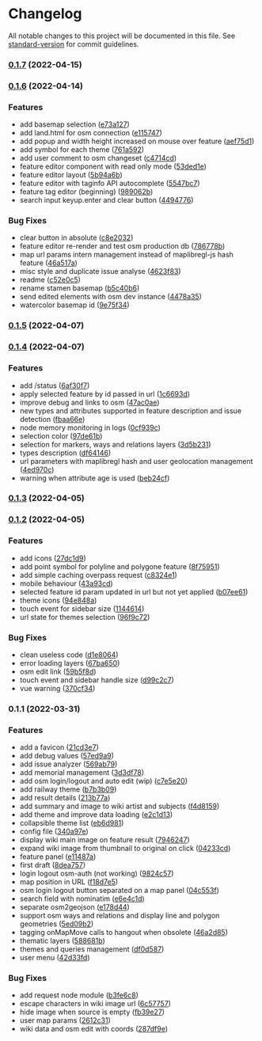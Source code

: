 # Changelog

All notable changes to this project will be documented in this file. See [standard-version](https://github.com/conventional-changelog/standard-version) for commit guidelines.

### [0.1.7](https://github.com/superrache/tumulus/compare/v0.1.6...v0.1.7) (2022-04-15)

### [0.1.6](https://github.com/superrache/tumulus/compare/v0.1.5...v0.1.6) (2022-04-14)


### Features

* add basemap selection ([e73a127](https://github.com/superrache/tumulus/commit/e73a1270cfa423b5b2c694ad8caf2afe3dfebd76))
* add land.html for osm connection ([e115747](https://github.com/superrache/tumulus/commit/e11574747e63ae3caf7d12a3f3cc7d4cfbaffd93))
* add popup and width height increased on mouse over feature ([aef75d1](https://github.com/superrache/tumulus/commit/aef75d1323957efb4e2458389ff0337eaae4bea5))
* add symbol for each theme ([761a592](https://github.com/superrache/tumulus/commit/761a592399ea15251a3c80e08b5beba464143fb3))
* add user comment to osm changeset ([c4714cd](https://github.com/superrache/tumulus/commit/c4714cd6b27d9e8f71cea69bc37650e98f31a0da))
* feature editor component with read only mode ([53ded1e](https://github.com/superrache/tumulus/commit/53ded1e9792e94e387e07e1eb33ca2e043f01c6b))
* feature editor layout ([5b94a6b](https://github.com/superrache/tumulus/commit/5b94a6bd65ab080741ff3f85ec4ab38c98ae1950))
* feature editor with taginfo API autocomplete ([5547bc7](https://github.com/superrache/tumulus/commit/5547bc76dc2bc4e24544094d3c0f0aaa688fbad4))
* feature tag editor (beginning) ([989062b](https://github.com/superrache/tumulus/commit/989062bc99a381faf7197d5e9662d83e7999b1a3))
* search input keyup.enter and clear button ([4494776](https://github.com/superrache/tumulus/commit/4494776dc738fadd2513198b1f2e2477616ce0f5))


### Bug Fixes

* clear button in absolute ([c8e2032](https://github.com/superrache/tumulus/commit/c8e2032b5fb58a970c43cb18233802a8ae1ec699))
* feature editor re-render and test osm production db ([786778b](https://github.com/superrache/tumulus/commit/786778bdaa343053c1997d048c12308899a3a8a2))
* map url params intern management instead of maplibregl-js hash feature ([46a517a](https://github.com/superrache/tumulus/commit/46a517ab354fa4dcc17c908cb8d5c05b8acb16c3))
* misc style and duplicate issue analyse ([4623f83](https://github.com/superrache/tumulus/commit/4623f8339855ee7206051b00ca7375acab17c678))
* readme ([c52e0c5](https://github.com/superrache/tumulus/commit/c52e0c5672d2395ca8e0e3a7d9d635221effcb96))
* rename stamen basemap ([b5c40b6](https://github.com/superrache/tumulus/commit/b5c40b6af3e04a34752365ae4010311d8b207acd))
* send edited elements with osm dev instance ([4478a35](https://github.com/superrache/tumulus/commit/4478a35b839dcf18e61425f45daf7098dde7fa1c))
* watercolor basemap id ([9e75f34](https://github.com/superrache/tumulus/commit/9e75f34e1d2f428e02a547c73ddb44bb8afbcd2b))

### [0.1.5](https://github.com/superrache/tumulus/compare/v0.1.4...v0.1.5) (2022-04-07)

### [0.1.4](https://github.com/superrache/tumulus/compare/v0.1.3...v0.1.4) (2022-04-07)


### Features

* add /status ([6af30f7](https://github.com/superrache/tumulus/commit/6af30f79282a8b8064473bbc389e4c4f7596afff))
* apply selected feature by id passed in url ([1c6693d](https://github.com/superrache/tumulus/commit/1c6693d3882038911fe04eea6bacc73168dc4e81))
* improve debug and links to osm ([47ac0ae](https://github.com/superrache/tumulus/commit/47ac0ae75c8cba8be4831826835464bac525546a))
* new types and attributes supported in feature description and issue detection ([fbaa66e](https://github.com/superrache/tumulus/commit/fbaa66e1f765b0a76bcf478fee5a61b22c45df8b))
* node memory monitoring in logs ([0cf939c](https://github.com/superrache/tumulus/commit/0cf939c25822d9d976574e3e9c340076cce03057))
* selection color ([97de61b](https://github.com/superrache/tumulus/commit/97de61b274dd522515ba497aa983b2fccf7e19b1))
* selection for markers, ways and relations layers ([3d5b231](https://github.com/superrache/tumulus/commit/3d5b231318675fe16118d1d2070d4f6ac6b8672d))
* types description ([df64146](https://github.com/superrache/tumulus/commit/df64146d82c009f14fbe6f7a47e0e5149f6329bf))
* url parameters with maplibregl hash and user geolocation management ([4ed970c](https://github.com/superrache/tumulus/commit/4ed970ce259e81c076a4218cdbfcea9c703c9afe))
* warning when attribute age is used ([beb24cf](https://github.com/superrache/tumulus/commit/beb24cfe7fd5e3b2d3e3604f3bdb34dd311ee873))

### [0.1.3](https://github.com/superrache/tumulus/compare/v0.1.2...v0.1.3) (2022-04-05)

### [0.1.2](https://github.com/superrache/tumulus/compare/v0.1.1...v0.1.2) (2022-04-05)


### Features

* add icons ([27dc1d9](https://github.com/superrache/tumulus/commit/27dc1d96c327a6e0f2d2d7987f6a9f09fc58852d))
* add point symbol for polyline and polygone feature ([8f75951](https://github.com/superrache/tumulus/commit/8f759515b8059aaa165f4eafab114f252d6420c1))
* add simple caching overpass request ([c8324e1](https://github.com/superrache/tumulus/commit/c8324e1b4796d60872c6c2477790b44fa7e3f3c0))
* mobile behaviour ([43a93cd](https://github.com/superrache/tumulus/commit/43a93cd4f7fabcd6c17e2a22dcb949a51d3ec1d2))
* selected feature id param updated in url but not yet applied ([b07ee61](https://github.com/superrache/tumulus/commit/b07ee616a540766f7c91fe4aad2157a3af4bf4d1))
* theme icons ([94e848a](https://github.com/superrache/tumulus/commit/94e848afecb396788a1f9902363f9b5d6f5b0406))
* touch event for sidebar size ([1144614](https://github.com/superrache/tumulus/commit/114461455bd373417f8a778aa5cb5b983bd115d9))
* url state for themes selection ([96f9c72](https://github.com/superrache/tumulus/commit/96f9c7275a4294e5eec964cef4f952eaee5a14ce))


### Bug Fixes

* clean useless code ([d1e8064](https://github.com/superrache/tumulus/commit/d1e8064682de15401f770af7b7f0d8051fa3a17a))
* error loading layers ([67ba650](https://github.com/superrache/tumulus/commit/67ba65020d6efe4e0772ec08475ee22443f54d9f))
* osm edit link ([59b5f8d](https://github.com/superrache/tumulus/commit/59b5f8d1ceef76120699b6e48f31dac2a14560d3))
* touch event and sidebar handle size ([d99c2c7](https://github.com/superrache/tumulus/commit/d99c2c7b8328534d70c3c02f6115b93f7136cef9))
* vue warning ([370cf34](https://github.com/superrache/tumulus/commit/370cf347af4dfa407a31848ad3f99c24e3424593))

### 0.1.1 (2022-03-31)


### Features

* add a favicon ([21cd3e7](https://github.com/superrache/tumulus/commit/21cd3e742bf4b1d9f1466cdd0fabf39765be0606))
* add debug values ([57ed9a9](https://github.com/superrache/tumulus/commit/57ed9a9b89e3a6f0de53095c57d99f826f3a7d65))
* add issue analyzer ([569ab79](https://github.com/superrache/tumulus/commit/569ab797efc7d21ba6cb6b6cf05737b09177107d))
* add memorial management ([3d3df78](https://github.com/superrache/tumulus/commit/3d3df782f0e706fd7e3f12353f1f051b4ab2b0b7))
* add osm login/logout and auto edit (wip) ([c7e5e20](https://github.com/superrache/tumulus/commit/c7e5e20ee05d473795fcf56346aa7f91ff337ac8))
* add railway theme ([b7b3b09](https://github.com/superrache/tumulus/commit/b7b3b09d69cc7dfe2ed6a5951568185dc20170d9))
* add result details ([213b77a](https://github.com/superrache/tumulus/commit/213b77ab1e57ee88330adc666d6a57a39cb53b9a))
* add summary and image to wiki artist and subjects ([f4d8159](https://github.com/superrache/tumulus/commit/f4d8159be9b089bd67fb9c18e07616ba773f4e98))
* add theme and improve data loading ([e2c1d13](https://github.com/superrache/tumulus/commit/e2c1d1315ec0ed97f26d482774e84c24defe1afd))
* collapsible theme list ([eb6d981](https://github.com/superrache/tumulus/commit/eb6d981e25eeee5b4e6d1a2783c7090e1961e343))
* config file ([340a97e](https://github.com/superrache/tumulus/commit/340a97e754bb88a3b8d9e3f22c164f038fb809de))
* display wiki main image on feature result ([7946247](https://github.com/superrache/tumulus/commit/79462475614b105f474ccc14ca3c72aba5a590f2))
* expand wiki image from thumbnail to original on click ([04233cd](https://github.com/superrache/tumulus/commit/04233cdd1ab66bb32841401bdf11388d8da3ef6e))
* feature panel ([e11487a](https://github.com/superrache/tumulus/commit/e11487a0937357195269f3860bac71a05b650f5e))
* first draft ([8dea757](https://github.com/superrache/tumulus/commit/8dea7572b22bc1f41cd23af0cdc212220c6f0b30))
* login logout osm-auth (not working) ([9824c57](https://github.com/superrache/tumulus/commit/9824c578530b4b8002b8302b40f32201f1b19f67))
* map position in URL ([f18d7e5](https://github.com/superrache/tumulus/commit/f18d7e55d37d48185ebce3797b732b5781fcb140))
* osm login logout button separated on a map panel ([04c553f](https://github.com/superrache/tumulus/commit/04c553f44ad91a844641d5d35580039588dda853))
* search field with nominatim ([e6e4c1d](https://github.com/superrache/tumulus/commit/e6e4c1dad63ca2ce5bc1d861ef970106001adeb3))
* separate osm2geojson ([e178d44](https://github.com/superrache/tumulus/commit/e178d4460aab5f57f1c0232bd42853e3ad5315d3))
* support osm ways and relations and display line and polygon geometries ([5ed09b2](https://github.com/superrache/tumulus/commit/5ed09b29b7fc4412c1d44507fb1250883c860dff))
* tagging onMapMove calls to hangout when obsolete ([46a2d85](https://github.com/superrache/tumulus/commit/46a2d851556f05d01918d3307eefe71c5674fa84))
* thematic layers ([588681b](https://github.com/superrache/tumulus/commit/588681b94568a1fb8a3087b1ad0ea23f28a2a416))
* themes and queries management ([df0d587](https://github.com/superrache/tumulus/commit/df0d587910fccebff5b4ef90d93b690d6a2c1bb8))
* user menu ([42d33fd](https://github.com/superrache/tumulus/commit/42d33fd2806faeddd6772ce4b131d76414e7ddf6))


### Bug Fixes

* add request node module ([b3fe6c8](https://github.com/superrache/tumulus/commit/b3fe6c8dde8162aab3880e70e3823af5ebe2129c))
* escape characters in wiki image url ([6c57757](https://github.com/superrache/tumulus/commit/6c5775771df10fcb1affe7043f0b0f474db4ef15))
* hide image when source is empty ([fb39e27](https://github.com/superrache/tumulus/commit/fb39e2750c8e7cc8b7e3202f2519d42a0f166250))
* user map params ([2612c31](https://github.com/superrache/tumulus/commit/2612c31b8cd67e7eb24c6ea5e2325f03edd92445))
* wiki data and osm edit with coords ([287df9e](https://github.com/superrache/tumulus/commit/287df9ee8e42b6c58f17d754d7d934862a874b7c))

